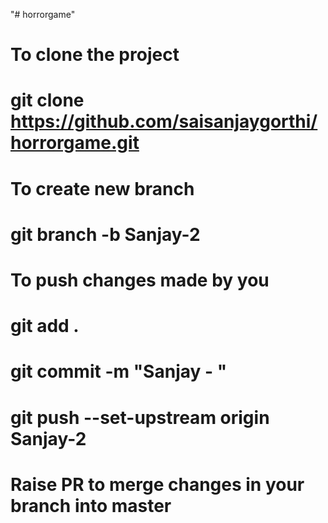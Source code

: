 "# horrorgame" 

# To clone the project
# git clone https://github.com/saisanjaygorthi/horrorgame.git

# To create new branch
# git branch -b Sanjay-2

# To push changes made by you
# git add .
# git commit -m "Sanjay - <Any Description>"
# git push --set-upstream origin Sanjay-2

# Raise PR to merge changes in your branch into master
